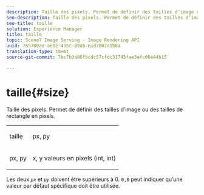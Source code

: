 ```yaml
---
description: Taille des pixels. Permet de définir des tailles d’image ou des tailles de rectangle en pixels.
seo-description: Taille des pixels. Permet de définir des tailles d’image ou des tailles de rectangle en pixels.
seo-title: taille
solution: Experience Manager
title: taille
topic: Scene7 Image Serving - Image Rendering API
uuid: 765700ae-aeb2-435c-89ab-61d7007a1b8a
translation-type: tm+mt
source-git-commit: 7bc7b3a86fbcdc57cfdc31745fae3afc06e44b15

---
```



# taille{#size}

Taille des pixels. Permet de définir des tailles d’image ou des tailles de rectangle en pixels.

<table id="simpletable_06761BED6FF14C2A83745A78B10D3419"> 
 <tr class="strow"> 
  <td class="stentry"> <p><span class="codeph"> <span class="varname"> taille</span></span> </p> </td> 
  <td class="stentry"> <p><span class="codeph"> <span class="varname"> px, py</span></span> </p></td> 
 </tr> 
 <tr class="strow"> 
  <td class="stentry"> <p><span class="codeph"> <span class="varname"> px, py</span></span> </p></td> 
  <td class="stentry"> <p>x, y valeurs en pixels (int, int) </p></td> 
 </tr> 
</table>

Les deux *`px`* et *`py`* doivent être supérieurs à 0. `0,0` peut indiquer qu’une valeur par défaut spécifique doit être utilisée.
